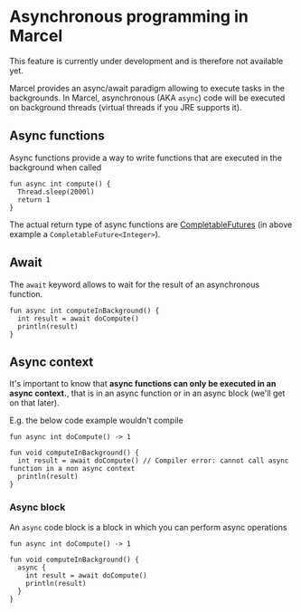 #  Asynchronous programming in Marcel
This feature is currently under development and is therefore not available yet.

Marcel provides an async/await paradigm allowing to execute tasks in the backgrounds.
In Marcel, asynchronous (AKA `async`) code will be executed on background threads (virtual threads if you JRE supports it).

## Async functions
Async functions provide a way to write functions that are executed in the background when called
```marcel
fun async int compute() {
  Thread.sleep(2000l)
  return 1
}
```
The actual return type of async functions are [CompletableFutures](https://docs.oracle.com/javase/8/docs/api/java/util/concurrent/CompletableFuture.html)
(in above example a `CompletableFuture<Integer>`).

## Await
The `await` keyword allows to wait for the result of an asynchronous function.
```marcel
fun async int computeInBackground() {
  int result = await doCompute()
  println(result)
}
```

## Async context
It's important to know that **async functions can only be executed in an async context.**, that is in an async function or in an async block (we'll get on that later).

E.g. the below code example wouldn't compile
```marcel
fun async int doCompute() -> 1

fun void computeInBackground() {
  int result = await doCompute() // Compiler error: cannot call async function in a non async context
  println(result)
}
```


### Async block
An `async` code block is a block in which you can perform async operations
```marcel
fun async int doCompute() -> 1

fun void computeInBackground() {
  async {
    int result = await doCompute()
    println(result)
  }
}
```
